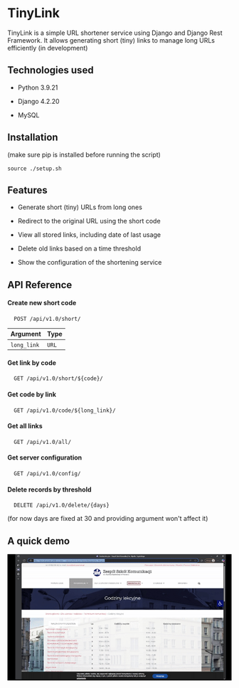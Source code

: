 # TinyLink
TinyLink is a simple URL shortener service using Django and Django Rest Framework.
It allows generating short (tiny) links to manage long URLs efficiently
(in development)


## Technologies used

- Python 3.9.21

- Django 4.2.20

- MySQL

## Installation
(make sure pip is installed before running the script)
```
source ./setup.sh
```


## Features

- Generate short (tiny) URLs from long ones

- Redirect to the original URL using the short code

- View all stored links, including date of last usage

- Delete old links based on a time threshold

- Show the configuration of the shortening service
## API Reference

#### Create new short code

```http
  POST /api/v1.0/short/
```

| Argument | Type     
| :-------- | :------- 
| `long_link` | `URL`

#### Get link by code

```http
  GET /api/v1.0/short/${code}/
```

#### Get code by link

```http
  GET /api/v1.0/code/${long_link}/
```

#### Get all links

```http
  GET /api/v1.0/all/
```

#### Get server configuration

```http
  GET /api/v1.0/config/
```
#### Delete records by threshold
```http
  DELETE /api/v1.0/delete/{days}
```
(for now days are fixed at 30 and providing argument won't affect it)
## A quick demo
![DEMO](.assets/demo.gif)
